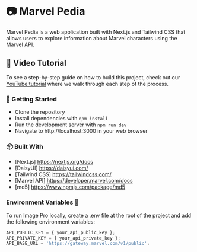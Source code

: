 # 📷 Marvel Pedia

Marvel Pedia is a web application built with Next.js and Tailwind CSS that allows users to explore information about Marvel characters using the Marvel API.

## 🎥 Video Tutorial

To see a step-by-step guide on how to build this project, check out our [YouTube tutorial](https://youtu.be/IB5VNKL3iL8) where we walk through each step of the process.

### 🚀 Getting Started

- Clone the repository
- Install dependencies with `npm install`
- Run the development server with `npm run dev`
- Navigate to http://localhost:3000 in your web browser

### 📦 Built With

- [Next.js] https://nextjs.org/docs
- [DaisyUI] https://daisyui.com/
- [Tailwind CSS] https://tailwindcss.com/
- [Marvel API] https://developer.marvel.com/docs
- [md5] https://www.npmjs.com/package/md5

### Environment Variables 🔐

To run Image Pro locally, create a .env file at the root of the project and add the following environment variables:

```javascript
API_PUBLIC_KEY = { your_api_public_key };
API_PRIVATE_KEY = { your_api_private_key };
API_BASE_URL = 'https://gateway.marvel.com/v1/public';
```
